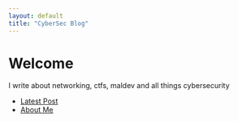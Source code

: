```yaml
---
layout: default
title: "CyberSec Blog"
---
```



# Welcome

I write about networking, ctfs, maldev and all things cybersecurity

- [Latest Post](./_posts/2025-08-30-browser-to-the-wire.md)
- [About Me](./about.md)
